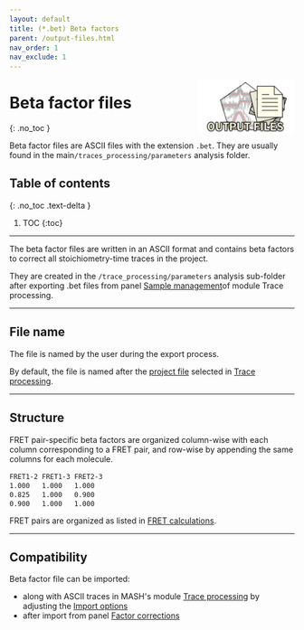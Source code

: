 ```yaml
---
layout: default
title: (*.bet) Beta factors
parent: /output-files.html
nav_order: 1
nav_exclude: 1
---
```


<img src="../assets/images/logos/logo-output-files_400px.png" width="170" style="float:right; margin-left: 15px;"/>

# Beta factor files
{: .no_toc }

Beta factor files are ASCII files with the extension `.bet`. They are usually found in the main`/traces_processing/parameters` analysis folder.

## Table of contents
{: .no_toc .text-delta }

1. TOC
{:toc}


---

The beta factor files are written in an ASCII format and contains beta factors to correct all stoichiometry-time traces in the project.

They are created in the `/trace_processing/parameters` analysis sub-folder after exporting .bet files from panel 
[Sample management](../trace-processing/panels/panel-sample-management.html#export-processed-data)of module Trace processing.


---

## File name

The file is named by the user during the export process.

By default, the file is named after the <u>project file</u> selected in 
[Trace processing](../trace-processing/panels/area-project-management.html#project-list).


---

## Structure

FRET pair-specific beta factors are organized column-wise with each column corresponding to a FRET pair, and row-wise by appending the same columns for each molecule.

```
FRET1-2	FRET1-3	FRET2-3
1.000	1.000	1.000
0.825	1.000	0.900
0.900	1.000	1.000
```

FRET pairs are organized as listed in 
[FRET calculations](../video-processing/functionalities/set-project-options.html#fret-calculations).


---

## Compatibility

Beta factor file can be imported:
* along with ASCII traces in MASH's module
[Trace processing](../trace-processing/workflow.html#import-single-molecule-data) by adjusting the 
[Import options](../trace-processing/functionalities/set-import-options.html)
* after import from panel 
[Factor corrections](../trace-processing/panels/panel-factor-corrections.html)
